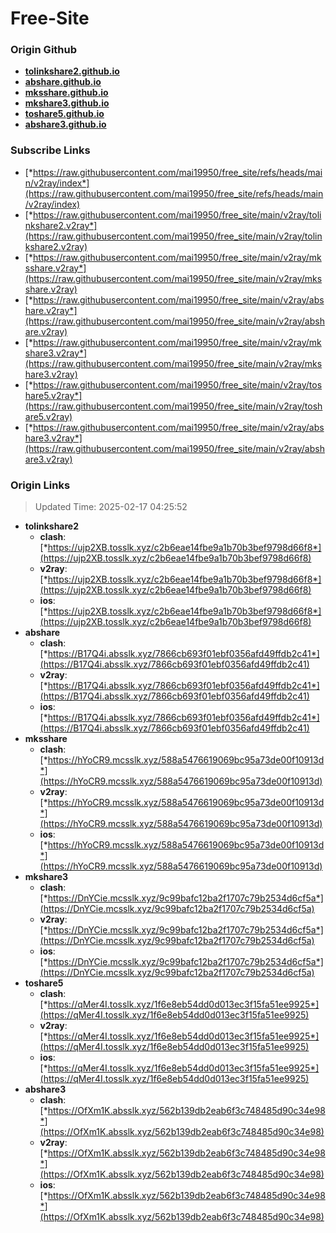 # Free-Site

### Origin Github

- [**tolinkshare2.github.io**](https://github.com/tolinkshare2/tolinkshare2.github.io)
- [**abshare.github.io**](https://github.com/abshare/abshare.github.io)
- [**mksshare.github.io**](https://github.com/mksshare/mksshare.github.io)
- [**mkshare3.github.io**](https://github.com/mkshare3/mkshare3.github.io)
- [**toshare5.github.io**](https://github.com/toshare5/toshare5.github.io)
- [**abshare3.github.io**](https://github.com/abshare3/abshare3.github.io)

### Subscribe Links

- [*https://raw.githubusercontent.com/mai19950/free_site/refs/heads/main/v2ray/index*](https://raw.githubusercontent.com/mai19950/free_site/refs/heads/main/v2ray/index)
- [*https://raw.githubusercontent.com/mai19950/free_site/main/v2ray/tolinkshare2.v2ray*](https://raw.githubusercontent.com/mai19950/free_site/main/v2ray/tolinkshare2.v2ray)
- [*https://raw.githubusercontent.com/mai19950/free_site/main/v2ray/mksshare.v2ray*](https://raw.githubusercontent.com/mai19950/free_site/main/v2ray/mksshare.v2ray)
- [*https://raw.githubusercontent.com/mai19950/free_site/main/v2ray/abshare.v2ray*](https://raw.githubusercontent.com/mai19950/free_site/main/v2ray/abshare.v2ray)
- [*https://raw.githubusercontent.com/mai19950/free_site/main/v2ray/mkshare3.v2ray*](https://raw.githubusercontent.com/mai19950/free_site/main/v2ray/mkshare3.v2ray)
- [*https://raw.githubusercontent.com/mai19950/free_site/main/v2ray/toshare5.v2ray*](https://raw.githubusercontent.com/mai19950/free_site/main/v2ray/toshare5.v2ray)
- [*https://raw.githubusercontent.com/mai19950/free_site/main/v2ray/abshare3.v2ray*](https://raw.githubusercontent.com/mai19950/free_site/main/v2ray/abshare3.v2ray)

### Origin Links

> Updated Time: 2025-02-17 04:25:52

- **tolinkshare2**
  - **clash**: [*https://ujp2XB.tosslk.xyz/c2b6eae14fbe9a1b70b3bef9798d66f8*](https://ujp2XB.tosslk.xyz/c2b6eae14fbe9a1b70b3bef9798d66f8)
  - **v2ray**: [*https://ujp2XB.tosslk.xyz/c2b6eae14fbe9a1b70b3bef9798d66f8*](https://ujp2XB.tosslk.xyz/c2b6eae14fbe9a1b70b3bef9798d66f8)
  - **ios**: [*https://ujp2XB.tosslk.xyz/c2b6eae14fbe9a1b70b3bef9798d66f8*](https://ujp2XB.tosslk.xyz/c2b6eae14fbe9a1b70b3bef9798d66f8)
- **abshare**
  - **clash**: [*https://B17Q4i.absslk.xyz/7866cb693f01ebf0356afd49ffdb2c41*](https://B17Q4i.absslk.xyz/7866cb693f01ebf0356afd49ffdb2c41)
  - **v2ray**: [*https://B17Q4i.absslk.xyz/7866cb693f01ebf0356afd49ffdb2c41*](https://B17Q4i.absslk.xyz/7866cb693f01ebf0356afd49ffdb2c41)
  - **ios**: [*https://B17Q4i.absslk.xyz/7866cb693f01ebf0356afd49ffdb2c41*](https://B17Q4i.absslk.xyz/7866cb693f01ebf0356afd49ffdb2c41)
- **mksshare**
  - **clash**: [*https://hYoCR9.mcsslk.xyz/588a5476619069bc95a73de00f10913d*](https://hYoCR9.mcsslk.xyz/588a5476619069bc95a73de00f10913d)
  - **v2ray**: [*https://hYoCR9.mcsslk.xyz/588a5476619069bc95a73de00f10913d*](https://hYoCR9.mcsslk.xyz/588a5476619069bc95a73de00f10913d)
  - **ios**: [*https://hYoCR9.mcsslk.xyz/588a5476619069bc95a73de00f10913d*](https://hYoCR9.mcsslk.xyz/588a5476619069bc95a73de00f10913d)
- **mkshare3**
  - **clash**: [*https://DnYCie.mcsslk.xyz/9c99bafc12ba2f1707c79b2534d6cf5a*](https://DnYCie.mcsslk.xyz/9c99bafc12ba2f1707c79b2534d6cf5a)
  - **v2ray**: [*https://DnYCie.mcsslk.xyz/9c99bafc12ba2f1707c79b2534d6cf5a*](https://DnYCie.mcsslk.xyz/9c99bafc12ba2f1707c79b2534d6cf5a)
  - **ios**: [*https://DnYCie.mcsslk.xyz/9c99bafc12ba2f1707c79b2534d6cf5a*](https://DnYCie.mcsslk.xyz/9c99bafc12ba2f1707c79b2534d6cf5a)
- **toshare5**
  - **clash**: [*https://qMer4I.tosslk.xyz/1f6e8eb54dd0d013ec3f15fa51ee9925*](https://qMer4I.tosslk.xyz/1f6e8eb54dd0d013ec3f15fa51ee9925)
  - **v2ray**: [*https://qMer4I.tosslk.xyz/1f6e8eb54dd0d013ec3f15fa51ee9925*](https://qMer4I.tosslk.xyz/1f6e8eb54dd0d013ec3f15fa51ee9925)
  - **ios**: [*https://qMer4I.tosslk.xyz/1f6e8eb54dd0d013ec3f15fa51ee9925*](https://qMer4I.tosslk.xyz/1f6e8eb54dd0d013ec3f15fa51ee9925)
- **abshare3**
  - **clash**: [*https://OfXm1K.absslk.xyz/562b139db2eab6f3c748485d90c34e98*](https://OfXm1K.absslk.xyz/562b139db2eab6f3c748485d90c34e98)
  - **v2ray**: [*https://OfXm1K.absslk.xyz/562b139db2eab6f3c748485d90c34e98*](https://OfXm1K.absslk.xyz/562b139db2eab6f3c748485d90c34e98)
  - **ios**: [*https://OfXm1K.absslk.xyz/562b139db2eab6f3c748485d90c34e98*](https://OfXm1K.absslk.xyz/562b139db2eab6f3c748485d90c34e98)

